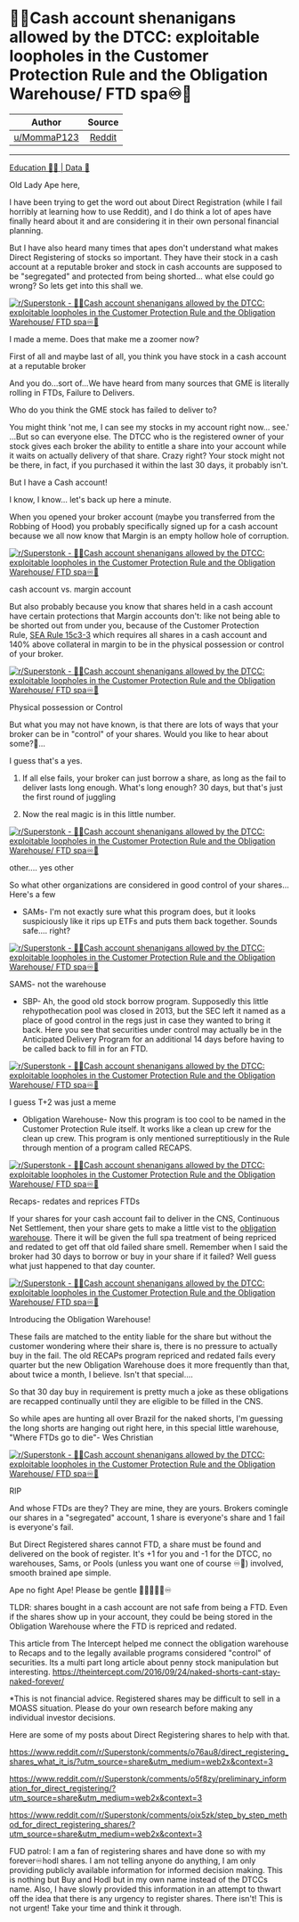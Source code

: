 💎👐Cash account shenanigans allowed by the DTCC: exploitable loopholes in the Customer Protection Rule and the Obligation Warehouse/ FTD spa♾🚀
================================================================================================================================================

| Author       | Source       | 
| :-------------: |:-------------:|
|  [u/MommaP123](https://www.reddit.com/user/MommaP123/) | [Reddit](https://www.reddit.com/r/Superstonk/comments/oumz7g/cash_account_shenanigans_allowed_by_the_dtcc/?utm_source=share&utm_medium=web2x&context=3) | 

---

[Education 👨‍🏫 | Data 🔢](https://www.reddit.com/r/Superstonk/search?q=flair_name%3A%22Education%20%F0%9F%91%A8%E2%80%8D%F0%9F%8F%AB%20%7C%20Data%20%F0%9F%94%A2%22&restrict_sr=1)

Old Lady Ape here,

I have been trying to get the word out about Direct Registration (while I fail horribly at learning how to use Reddit), and I do think a lot of apes have finally heard about it and are considering it in their own personal financial planning.

But I have also heard many times that apes don't understand what makes Direct Registering of stocks so important. They have their stock in a cash account at a reputable broker and stock in cash accounts are supposed to be "segregated" and protected from being shorted... what else could go wrong? So lets get into this shall we.

[![r/Superstonk - 💎👐Cash account shenanigans allowed by the DTCC: exploitable loopholes in the Customer Protection Rule and the Obligation Warehouse/ FTD spa♾🚀](https://preview.redd.it/zaquupd46de71.png?width=394&format=png&auto=webp&s=44532062e5ec76fa379ac27751535946909c3497)](https://preview.redd.it/zaquupd46de71.png?width=394&format=png&auto=webp&s=44532062e5ec76fa379ac27751535946909c3497)

I made a meme. Does that make me a zoomer now?

First of all and maybe last of all, you think you have stock in a cash account at a reputable broker

And you do...sort of...We have heard from many sources that GME is literally rolling in FTDs, Failure to Delivers.

Who do you think the GME stock has failed to deliver to?

You might think 'not me, I can see my stocks in my account right now... see.' ...But so can everyone else. The DTCC who is the registered owner of your stock gives each broker the ability to entitle a share into your account while it waits on actually delivery of that share. Crazy right? Your stock might not be there, in fact, if you purchased it within the last 30 days, it probably isn't.

But I have a Cash account!

I know, I know... let's back up here a minute.

When you opened your broker account (maybe you transferred from the Robbing of Hood) you probably specifically signed up for a cash account because we all now know that Margin is an empty hollow hole of corruption.

[![r/Superstonk - 💎👐Cash account shenanigans allowed by the DTCC: exploitable loopholes in the Customer Protection Rule and the Obligation Warehouse/ FTD spa♾🚀](https://preview.redd.it/mmh6a0rg7de71.jpg?width=642&format=pjpg&auto=webp&s=a5adfe26521fd4246ed92eeddb24655553fa1331)](https://preview.redd.it/mmh6a0rg7de71.jpg?width=642&format=pjpg&auto=webp&s=a5adfe26521fd4246ed92eeddb24655553fa1331)

cash account vs. margin account

But also probably because you know that shares held in a cash account have certain protections that Margin accounts don't: like not being able to be shorted out from under you, because of the Customer Protection Rule, [SEA Rule 15c3-3](https://www.finra.org/sites/default/files/SEA.Rule_.15c3-3.pdf) which requires all shares in a cash account and 140% above collateral in margin to be in the physical possession or control of your broker.

[![r/Superstonk - 💎👐Cash account shenanigans allowed by the DTCC: exploitable loopholes in the Customer Protection Rule and the Obligation Warehouse/ FTD spa♾🚀](https://preview.redd.it/mc3o3j5p7de71.jpg?width=660&format=pjpg&auto=webp&s=db3c0907040013ecad9e189be1a044f3d2ca6aee)](https://preview.redd.it/mc3o3j5p7de71.jpg?width=660&format=pjpg&auto=webp&s=db3c0907040013ecad9e189be1a044f3d2ca6aee)

Physical possession or Control

But what you may not have known, is that there are lots of ways that your broker can be in "control" of your shares. Would you like to hear about some?👀...

I guess that's a yes.

1.  If all else fails, your broker can just borrow a share, as long as the fail to deliver lasts long enough. What's long enough? 30 days, but that's just the first round of juggling

2.  Now the real magic is in this little number.

[![r/Superstonk - 💎👐Cash account shenanigans allowed by the DTCC: exploitable loopholes in the Customer Protection Rule and the Obligation Warehouse/ FTD spa♾🚀](https://preview.redd.it/d1pvit5z7de71.jpg?width=688&format=pjpg&auto=webp&s=526077f0083e30fe98ff58dc4dfa4b14e99b4084)](https://preview.redd.it/d1pvit5z7de71.jpg?width=688&format=pjpg&auto=webp&s=526077f0083e30fe98ff58dc4dfa4b14e99b4084)

other.... yes other

So what other organizations are considered in good control of your shares... Here's a few

-   SAMs- I'm not exactly sure what this program does, but it looks suspiciously like it rips up ETFs and puts them back together. Sounds safe.... right?

[![r/Superstonk - 💎👐Cash account shenanigans allowed by the DTCC: exploitable loopholes in the Customer Protection Rule and the Obligation Warehouse/ FTD spa♾🚀](https://preview.redd.it/gto806l28de71.png?width=646&format=png&auto=webp&s=2b153dee5be317ce517fe052fbab1caf1508e33b)](https://preview.redd.it/gto806l28de71.png?width=646&format=png&auto=webp&s=2b153dee5be317ce517fe052fbab1caf1508e33b)

SAMS- not the warehouse

-   SBP- Ah, the good old stock borrow program. Supposedly this little rehypothecation pool was closed in 2013, but the SEC left it named as a place of good control in the regs just in case they wanted to bring it back. Here you see that securities under control may actually be in the Anticipated Delivery Program for an additional 14 days before having to be called back to fill in for an FTD.

[![r/Superstonk - 💎👐Cash account shenanigans allowed by the DTCC: exploitable loopholes in the Customer Protection Rule and the Obligation Warehouse/ FTD spa♾🚀](https://preview.redd.it/rb3xghuy8de71.png?width=677&format=png&auto=webp&s=a2f4f50987f01e52362b36f4affe79961c4b586f)](https://preview.redd.it/rb3xghuy8de71.png?width=677&format=png&auto=webp&s=a2f4f50987f01e52362b36f4affe79961c4b586f)

I guess T+2 was just a meme

-   Obligation Warehouse- Now this program is too cool to be named in the Customer Protection Rule itself. It works like a clean up crew for the clean up crew. This program is only mentioned surreptitiously in the Rule through mention of a program called RECAPS.

[![r/Superstonk - 💎👐Cash account shenanigans allowed by the DTCC: exploitable loopholes in the Customer Protection Rule and the Obligation Warehouse/ FTD spa♾🚀](https://preview.redd.it/qmrf6mt59de71.png?width=638&format=png&auto=webp&s=c23125e6c96628a4e4e9f6b4c0b4e97b8c95b1ce)](https://preview.redd.it/qmrf6mt59de71.png?width=638&format=png&auto=webp&s=c23125e6c96628a4e4e9f6b4c0b4e97b8c95b1ce)

Recaps- redates and reprices FTDs

If your shares for your cash account fail to deliver in the CNS, Continuous Net Settlement, then your share gets to make a little vist to the [obligation warehouse](https://www.federalregister.gov/documents/2010/12/29/2010-32730/self-regulatory-organizations-national-securities-clearing-corporation-order-granting-approval-of-a). There it will be given the full spa treatment of being repriced and redated to get off that old failed share smell. Remember when I said the broker had 30 days to borrow or buy in your share if it failed? Well guess what just happened to that day counter.

[![r/Superstonk - 💎👐Cash account shenanigans allowed by the DTCC: exploitable loopholes in the Customer Protection Rule and the Obligation Warehouse/ FTD spa♾🚀](https://preview.redd.it/lafzdq5d9de71.jpg?width=606&format=pjpg&auto=webp&s=eefef487cf41ada9680137040f0de0dd4f83937d)](https://preview.redd.it/lafzdq5d9de71.jpg?width=606&format=pjpg&auto=webp&s=eefef487cf41ada9680137040f0de0dd4f83937d)

Introducing the Obligation Warehouse!

These fails are matched to the entity liable for the share but without the customer wondering where their share is, there is no pressure to actually buy in the fail. The old RECAPs program repriced and redated fails every quarter but the new Obligation Warehouse does it more frequently than that, about twice a month, I believe. Isn't that special....

So that 30 day buy in requirement is pretty much a joke as these obligations are recapped continually until they are eligible to be filled in the CNS.

So while apes are hunting all over Brazil for the naked shorts, I'm guessing the long shorts are hanging out right here, in this special little warehouse, "Where FTDs go to die"- Wes Christian

[![r/Superstonk - 💎👐Cash account shenanigans allowed by the DTCC: exploitable loopholes in the Customer Protection Rule and the Obligation Warehouse/ FTD spa♾🚀](https://preview.redd.it/y2n4qrumade71.png?width=537&format=png&auto=webp&s=238d229aecff781bd1bdb039b6586b03f48b7eb8)](https://preview.redd.it/y2n4qrumade71.png?width=537&format=png&auto=webp&s=238d229aecff781bd1bdb039b6586b03f48b7eb8)

RIP

And whose FTDs are they? They are mine, they are yours. Brokers comingle our shares in a "segregated" account, 1 share is everyone's share and 1 fail is everyone's fail.

But Direct Registered shares cannot FTD, a share must be found and delivered on the book of register. It's +1 for you and -1 for the DTCC, no warehouses, Sams, or Pools (unless you want one of course ♾👀) involved, smooth brained ape simple.

Ape no fight Ape! Please be gentle 🤗🦍💎👐🚀♾

TLDR: shares bought in a cash account are not safe from being a FTD. Even if the shares show up in your account, they could be being stored in the Obligation Warehouse where the FTD is repriced and redated.

This article from The Intercept helped me connect the obligation warehouse to Recaps and to the legally available programs considered "control" of securities. Its a multi part long article about penny stock manipulation but interesting. <https://theintercept.com/2016/09/24/naked-shorts-cant-stay-naked-forever/>

*This is not financial advice. Registered shares may be difficult to sell in a MOASS situation. Please do your own research before making any individual investor decisions.

Here are some of my posts about Direct Registering shares to help with that.

<https://www.reddit.com/r/Superstonk/comments/o76au8/direct_registering_shares_what_it_is/?utm_source=share&utm_medium=web2x&context=3>

<https://www.reddit.com/r/Superstonk/comments/o5f8zy/preliminary_information_for_direct_registering/?utm_source=share&utm_medium=web2x&context=3>

<https://www.reddit.com/r/Superstonk/comments/oix5zk/step_by_step_method_for_direct_registering_shares/?utm_source=share&utm_medium=web2x&context=3>

FUD patrol: I am a fan of registering shares and have done so with my forever♾hodl shares. I am not telling anyone do anything, I am only providing publicly available information for informed decision making. This is nothing but Buy and Hodl but in my own name instead of the DTCCs name. Also, I have slowly provided this information in an attempt to thwart off the idea that there is any urgency to register shares. There isn't! This is not urgent! Take your time and think it through.
